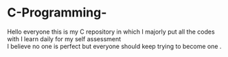 # C-Programming-
Hello everyone this is my C repository in which I majorly put all the codes with I learn daily for my self assessment <br>I believe no one is perfect but everyone should keep trying to become one .
